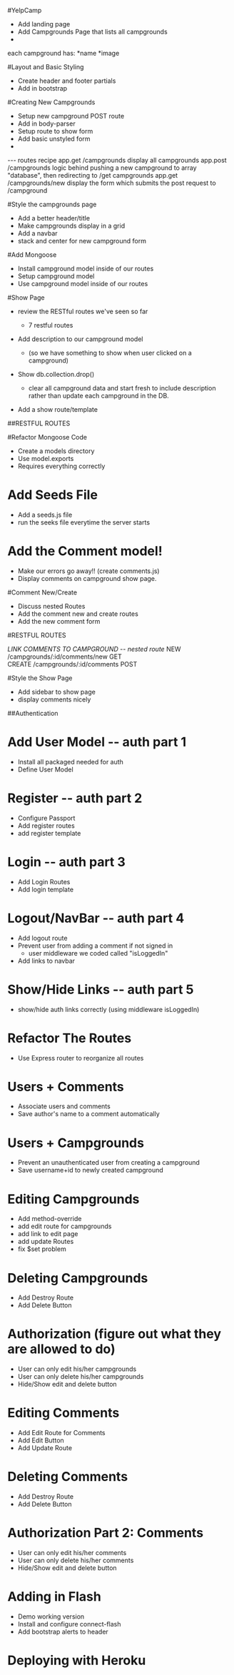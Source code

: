 #YelpCamp

* Add landing page
* Add Campgrounds Page that lists all campgrounds
* 
each campground has: 
*name
*image


#Layout and Basic Styling
* Create header and footer partials
* Add in bootstrap


#Creating New Campgrounds
* Setup new campground POST route
* Add in body-parser
* Setup route to show form
* Add basic unstyled form
* 

--- routes recipe
    app.get /campgrounds
        display all campgrounds 
    app.post /campgrounds
        logic behind pushing a new campground to array "database", then redirecting to /get campgrounds
    app.get /campgrounds/new
        display the form which submits the post request to /campground


#Style the campgrounds page
* Add a better header/title
* Make campgrounds display in a grid
* Add a navbar
* stack and center for new campground form


#Add Mongoose
* Install campground model inside of our routes
* Setup campground model
* Use campground model inside of our routes

 
#Show Page
* review the RESTful routes we've seen so far
    * 7 restful routes
    
* Add description to our campground model
    * (so we have something to show when user clicked on a campground)
* Show db.collection.drop()
    * clear all campground data and start fresh to include description rather than update each campground in the DB.
* Add a show route/template


##RESTFUL ROUTES

<!-- Name    URL         Verb   Desription
 ==========================================
INDEX   /dogs       GET     Display a list of all dogs
NEW     /dog/new    GET     Display a form to make a new dog
CREATE  /dogs       POST    Add a new dog to DB
SHOW    /dogs/:id   GET     Shows info about one dog
 -->

#Refactor Mongoose Code
* Create a models directory
* Use model.exports
* Requires everything correctly 

# Add Seeds File
* Add a seeds.js file
* run the seeks file everytime the server starts

# Add the Comment model!
* Make our errors go away!! (create comments.js)
* Display comments on campground show page.

#Comment New/Create
* Discuss nested Routes
* Add the comment new and create routes
* Add the new comment form

#RESTFUL ROUTES
<!-- 
Name    URL         Verb   Desription
 ==========================================
INDEX   /dogs       GET     Display a list of all dogs
NEW     /dog/new    GET     Display a form to make a new dog
CREATE  /dogs       POST    Add a new dog to DB
SHOW    /dogs/:id   GET     Shows info about one dog

 -->
*LINK COMMENTS TO CAMPGROUND -- nested route*
NEW     /campgrounds/:id/comments/new   GET   
CREATE  /campgrounds/:id/comments       POST


#Style the Show Page 
* Add sidebar to show page
* display comments nicely


##Authentication
# Add User Model -- auth part 1
* Install all packaged needed for auth
* Define User Model

# Register -- auth part 2
* Configure Passport
* Add register routes
* add register template

# Login -- auth part 3
* Add Login Routes
* Add login template 

# Logout/NavBar  -- auth part 4
* Add logout route
* Prevent user from adding a comment if not signed in
    * user middleware we coded called "isLoggedIn"
* Add links to navbar

# Show/Hide Links -- auth part 5
* show/hide auth links correctly (using middleware isLoggedIn)

# Refactor The Routes
* Use Express router to reorganize all routes

# Users + Comments
* Associate users and comments
* Save author's name to a comment automatically

# Users + Campgrounds
* Prevent an unauthenticated user from creating a campground
* Save username+id to newly created campground


# Editing Campgrounds
* Add method-override
* add edit route for campgrounds
* add link to edit page
* add update Routes
* fix $set problem

# Deleting Campgrounds
* Add Destroy Route
* Add Delete Button

# Authorization (figure out what they are allowed to do)
* User can only edit his/her campgrounds
* User can only delete his/her campgrounds
* Hide/Show edit and delete button

# Editing Comments
* Add Edit Route for Comments
* Add Edit Button
* Add Update Route

<!-- 
    campground/:id/edit <-- campground edit route
    campground/:id/comments/:comment_id/edit <-- nested comment route
 -->

# Deleting Comments
* Add Destroy Route
* Add Delete Button


<!-- 
destroy comment route
    campground/:id/edit <-- campground edit route
    campground/:id/comments/:comment_id/ <-- nested comment route (as a delete request)
 -->

# Authorization Part 2: Comments
* User can only edit his/her comments
* User can only delete his/her comments
* Hide/Show edit and delete button

# Adding in Flash
* Demo working version
* Install and configure connect-flash
* Add bootstrap alerts to header

# Deploying with Heroku
